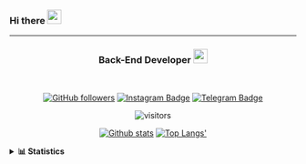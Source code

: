 ### Hi there <img height="25" width="25"  src="https://camo.githubusercontent.com/35d3d11359a49bf12aebb834cc13fd81b95eff4e/68747470733a2f2f6d656469612e67697068792e636f6d2f6d656469612f6876524a434c467a6361737252346961377a2f67697068792e676966">

<hr>

<div align="center">
  
### Back-End Developer <img height="25" src="https://camo.githubusercontent.com/40dff491d4e8123af55298ef908faedb66c463e5/68747470733a2f2f6d656469612e67697068792e636f6d2f6d656469612f57556c706c634d704f43456d5447427442572f67697068792e676966">
 
</div>

<br>

<div align="center">

[![GitHub followers](https://img.shields.io/github/followers/hanifazzuhdi?label=Follow&style=social)](https://github.com/hanifazzuhdi/?tab=follow) 
[![Instagram Badge](https://img.shields.io/badge/-hanifazzuhdi-blue?style=social&logo=Instagram&link=https://www.instagram.com/hnfhanif52/)](https://www.instagram.com/hnfhanif52/)
[![Telegram Badge](https://img.shields.io/badge/-hanifazzuhdi-blue?style=social&logo=telegram&link=https://www.t.me/hanif0198/)](https://www.t.me/hanif0198/) 

![visitors](https://visitor-badge.glitch.me/badge?page_id=hanifazzuhdi.hanifazzuhdi)

[![Github stats](https://github-readme-stats.vercel.app/api?username=hanifazzuhdi&count_private=true&title_color=333&text_color=777&show_icons=true&icon_color=333&line_height=20px)](https://github.com/hanifazzuhdi)
[![Top Langs'](https://github-readme-stats.vercel.app/api/top-langs/?username=hanifazzuhdi&layout=compact)](https://github.com/hanifazzuhdi) 

 </div>
 
<details>
  <summary><b> 📊 Statistics </b></summary>
  
  <br/>
  
  <!--START_SECTION:waka-->
![Lines of code](https://img.shields.io/badge/From%20Hello%20World%20I%27ve%20Written-6.9%20million%20lines%20of%20code-blue)

**🐱 My Github Data** 

> 🏆 449 Contributions in the Year 2021
 > 
> 📦 254.4 kB Used in Github's Storage 
 > 
> 🚫 Not Opted to Hire
 > 
> 📜 21 Public Repositories 
 > 
> 🔑 17 Private Repositories  
 > 
**I'm an Early 🐤** 

```text
🌞 Morning    272 commits    ██████████░░░░░░░░░░░░░░░   42.37% 
🌆 Daytime    222 commits    ████████░░░░░░░░░░░░░░░░░   34.58% 
🌃 Evening    117 commits    ████░░░░░░░░░░░░░░░░░░░░░   18.22% 
🌙 Night      31 commits     █░░░░░░░░░░░░░░░░░░░░░░░░   4.83%

```
📅 **I'm Most Productive on Tuesday** 

```text
Monday       85 commits     ███░░░░░░░░░░░░░░░░░░░░░░   13.24% 
Tuesday      126 commits    █████░░░░░░░░░░░░░░░░░░░░   19.63% 
Wednesday    99 commits     ███░░░░░░░░░░░░░░░░░░░░░░   15.42% 
Thursday     111 commits    ████░░░░░░░░░░░░░░░░░░░░░   17.29% 
Friday       78 commits     ███░░░░░░░░░░░░░░░░░░░░░░   12.15% 
Saturday     82 commits     ███░░░░░░░░░░░░░░░░░░░░░░   12.77% 
Sunday       61 commits     ██░░░░░░░░░░░░░░░░░░░░░░░   9.5%

```


📊 **This Week I Spent My Time On** 

```text
⌚︎ Time Zone: Asia/Jakarta

💬 Programming Languages: 
Blade Template           20 hrs 16 mins      ███████████████░░░░░░░░░░   61.05% 
PHP                      10 hrs 11 mins      ███████░░░░░░░░░░░░░░░░░░   30.71% 
SCSS                     2 hrs 10 mins       █░░░░░░░░░░░░░░░░░░░░░░░░   6.53% 
CSS                      16 mins             ░░░░░░░░░░░░░░░░░░░░░░░░░   0.83% 
Other                    5 mins              ░░░░░░░░░░░░░░░░░░░░░░░░░   0.26%

🔥 Editors: 
VS Code                  33 hrs 12 mins      █████████████████████████   100.0%

💻 Operating System: 
Mac                      33 hrs 12 mins      █████████████████████████   100.0%

```


 Last Updated on 19/07/2021
<!--END_SECTION:waka-->
</details>
